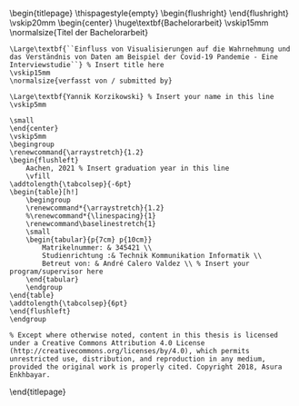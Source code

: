<!--
This is the Latex-heavy title page.
People outside UCL may want to remove the header logo
and add the centred logo
-->

\begin{titlepage}
    \thispagestyle{empty}
    \begin{flushright}
    \end{flushright}
    \vskip20mm
    \begin{center}
    \huge\textbf{Bachelorarbeit}
    \vskip15mm
    \normalsize{Titel der Bachelorarbeit}

    \Large\textbf{``Einfluss von Visualisierungen auf die Wahrnehmung und das Verständnis von Daten am Beispiel der Covid-19 Pandemie - Eine Interviewstudie``} % Insert title here
    \vskip15mm
    \normalsize{verfasst von / submitted by}

    \Large\textbf{Yannik Korzikowski} % Insert your name in this line
    \vskip5mm

    \small
    \end{center}
    \vskip5mm
    \begingroup
    \renewcommand{\arraystretch}{1.2}
    \begin{flushleft}
        Aachen, 2021 % Insert graduation year in this line
        \vfill
    \addtolength{\tabcolsep}{-6pt}
    \begin{table}[h!]
        \begingroup
        \renewcommand*{\arraystretch}{1.2}
        %\renewcommand*{\linespacing}{1}
        \renewcommand\baselinestretch{1}
        \small
        \begin{tabular}{p{7cm} p{10cm}}
            Matrikelnummer: & 345421 \\
            Studienrichtung :& Technik Kommunikation Informatik \\
            Betreut von: & André Calero Valdez \\ % Insert your program/supervisor here
        \end{tabular}
        \endgroup
    \end{table}
    \addtolength{\tabcolsep}{6pt}
    \end{flushleft}
    \endgroup

    % Except where otherwise noted, content in this thesis is licensed under a Creative Commons Attribution 4.0 License (http://creativecommons.org/licenses/by/4.0), which permits unrestricted use, distribution, and reproduction in any medium, provided the original work is properly cited. Copyright 2018, Asura Enkhbayar.
\end{titlepage}
